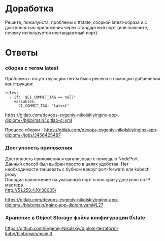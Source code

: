 # Доработка

Решите, пожалуйста, проблемы с tfstate, сборкой latest-образа и с доступностью приложения через стандартный порт (или поясните, почему используется нестандартный порт).  

# Ответы

### сборка с тегом latest

Проблема с отсутствующим тегом была решена с помощью добавления конструкции:  

    rules:
      - if: '$CI_COMMIT_TAG == null'
        variables:
          CI_COMMIT_TAG: "latest"

https://gitlab.com/devops-evgeniy-nikolskiy/nginx-app-diplom/-/blob/main/.gitlab-ci.yml  

Процесс сборки - https://gitlab.com/devops-evgeniy-nikolskiy/nginx-app-diplom/-/jobs/3456425487   

### Доступность приложения

Доступность приложения я организовал с помощью NodePort.  
Данный способ был выбран просто в целях удобства. Нет необходимости танцевать с бубном вокруг port-forward или kubectl proxy  
Посадил приложение на указанный порт и оно сразу доступно по IP мастера  
http://51.250.4.10:30005/  

https://gitlab.com/devops-evgeniy-nikolskiy/nginx-app-diplom/-/blob/main/nginx-app-diplom.yaml#L27

### Хранение в Object Storage файла конфигурации tfstate
https://github.com/Evgeniy-Nikolskiy/diplom-terraform-kube/blob/main/main.tf